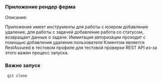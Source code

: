 
### Приложение рендер ферма

Описание:

Приложение имеет инструменты для работы с юзером добавление удаление,
для работы с задачей добавление работа со статусом,
возвращает данные о задаче.
Иммитация авторизации проходит с помощью добавления.удаления пользователя
Клиентом является RestAssured в тестовом профиле для тестовой проверки REST API
из-за этого важен процесс запуска.

### Важно запуск

     git clone 